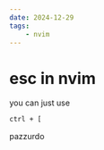 ```yaml
---
date: 2024-12-29 
tags: 
    - nvim
---
```


# esc in nvim

you can just use
```bash
ctrl + [
```

pazzurdo

